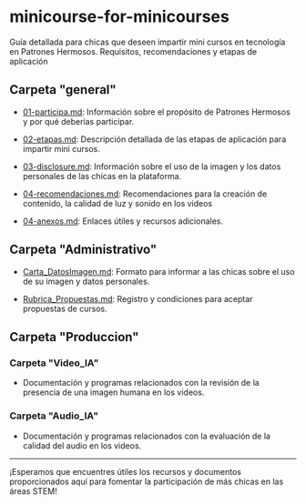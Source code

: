# minicourse-for-minicourses
Guía detallada para chicas que deseen impartir mini cursos en tecnología en Patrones Hermosos. Requisitos, recomendaciones y etapas de aplicación

## Carpeta "general"
- [01-participa.md](./General/01-participa.md): Información sobre el propósito de Patrones Hermosos y por qué deberías participar.

- [02-etapas.md](./General/02-etapas.md): Descripción detallada de las etapas de aplicación para impartir mini cursos.

- [03-disclosure.md](./General/03-disclosure.md): Información sobre el uso de la imagen y los datos personales de las chicas en la plataforma.

- [04-recomendaciones.md](./General/04-recomendaciones.md): Recomendaciones para la creación de contenido, la calidad de luz y sonido en los videos

- [04-anexos.md](./General/04-anexos.md): Enlaces útiles y recursos adicionales.

## Carpeta "Administrativo"
- [Carta_DatosImagen.md](./Administrativo/Carta_DatosImagen.md): Formato para informar a las chicas sobre el uso de su imagen y datos personales.

- [Rubrica_Propuestas.md](./Administrativo/Rubrica_Propuestas.md): Registro y condiciones para aceptar propuestas de cursos.

## Carpeta "Produccion"
### Carpeta "Video_IA"
- Documentación y programas relacionados con la revisión de la presencia de una imagen humana en los videos.

### Carpeta "Audio_IA"
- Documentación y programas relacionados con la evaluación de la calidad del audio en los videos.

---

¡Esperamos que encuentres útiles los recursos y documentos proporcionados aquí para fomentar la participación de más chicas en las áreas STEM!


